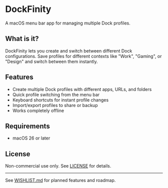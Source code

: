 # DockFinity

A macOS menu bar app for managing multiple Dock profiles.

## What is it?

DockFinity lets you create and switch between different Dock configurations. Save profiles for different contexts like "Work", "Gaming", or "Design" and switch between them instantly.

## Features

- Create multiple Dock profiles with different apps, URLs, and folders
- Quick profile switching from the menu bar
- Keyboard shortcuts for instant profile changes
- Import/export profiles to share or backup
- Works completely offline

## Requirements

- macOS 26 or later

## License

Non-commercial use only. See [LICENSE](LICENSE) for details.

---

See [WISHLIST.md](WISHLIST.md) for planned features and roadmap.
